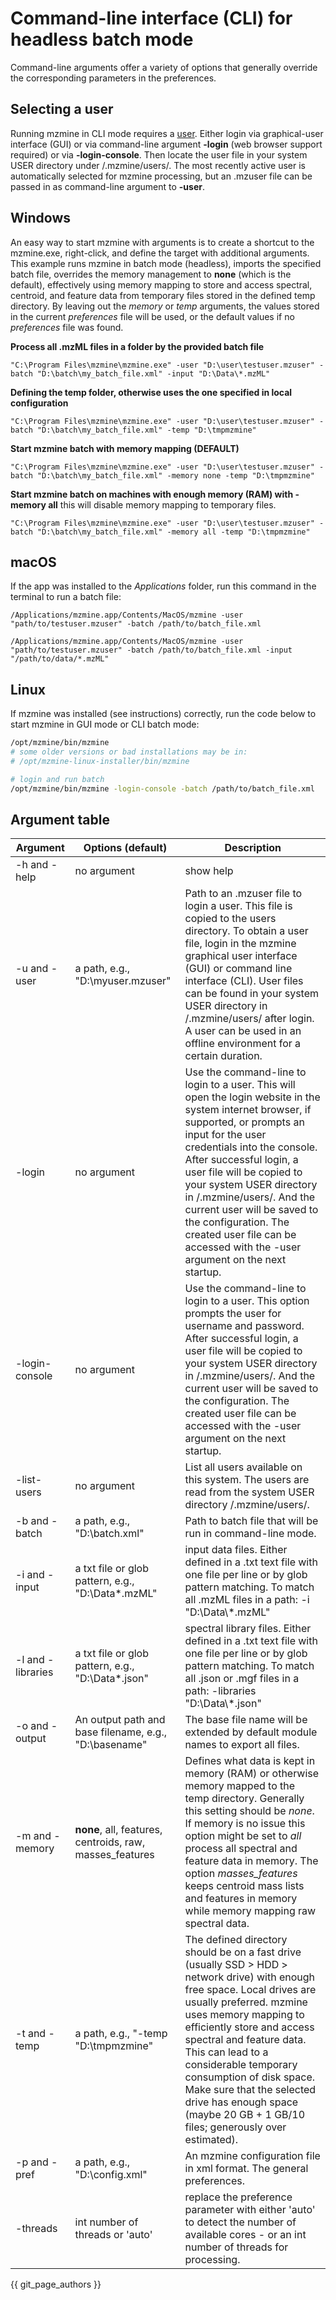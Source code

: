# Command-line interface (CLI) for headless batch mode
Command-line arguments offer a variety of options that generally override the corresponding parameters in the preferences.

## Selecting a user

Running mzmine in CLI mode requires a [user](services/users.md). Either login via graphical-user interface (GUI) or via command-line argument **-login** (web browser support required) or via **-login-console**. 
Then locate the user file in your system USER directory under /.mzmine/users/. The most recently active user is automatically selected for mzmine processing,
but an .mzuser file can be passed in as command-line argument to **-user**.


## Windows

An easy way to start mzmine with arguments is to create a shortcut to the mzmine.exe, right-click, and define the target with additional arguments. This example runs mzmine in batch mode (headless), imports the specified batch file, overrides the memory management to **none** (which is the default), effectively using memory mapping to store and access spectral, centroid, and feature data from temporary files stored in the defined temp directory. By leaving out the _memory_ or _temp_ arguments, the values stored in the current _preferences_ file will be used, or the default values if no _preferences_ file was found.  

**Process all .mzML files in a folder by the provided batch file**
```
"C:\Program Files\mzmine\mzmine.exe" -user "D:\user\testuser.mzuser" -batch "D:\batch\my_batch_file.xml" -input "D:\Data\*.mzML"
```

**Defining the temp folder, otherwise uses the one specified in local configuration**
```
"C:\Program Files\mzmine\mzmine.exe" -user "D:\user\testuser.mzuser" -batch "D:\batch\my_batch_file.xml" -temp "D:\tmpmzmine"
```

**Start mzmine batch with memory mapping (DEFAULT)**
```
"C:\Program Files\mzmine\mzmine.exe" -user "D:\user\testuser.mzuser" -batch "D:\batch\my_batch_file.xml" -memory none -temp "D:\tmpmzmine"
```


**Start mzmine batch on machines with enough memory (RAM) with -memory all** this will disable memory mapping to temporary files. 
```
"C:\Program Files\mzmine\mzmine.exe" -user "D:\user\testuser.mzuser" -batch "D:\batch\my_batch_file.xml" -memory all -temp "D:\tmpmzmine"
```

## macOS
If the app was installed to the _Applications_ folder, run this command in the terminal to run a batch file:
```
/Applications/mzmine.app/Contents/MacOS/mzmine -user "path/to/testuser.mzuser" -batch /path/to/batch_file.xml
```

```
/Applications/mzmine.app/Contents/MacOS/mzmine -user "path/to/testuser.mzuser" -batch /path/to/batch_file.xml -input "/path/to/data/*.mzML"
```

## Linux
If mzmine was installed (see instructions) correctly, run the code below to start mzmine in GUI mode or CLI batch mode:
```bash
/opt/mzmine/bin/mzmine
# some older versions or bad installations may be in:
# /opt/mzmine-linux-installer/bin/mzmine
```

```bash
# login and run batch
/opt/mzmine/bin/mzmine -login-console -batch /path/to/batch_file.xml
```

## Argument table


| Argument          | Options (**default**)                                    | Description                                                                                                                                                                                                                                                                                                                                                                                                                                    |
|-------------------|----------------------------------------------------------|------------------------------------------------------------------------------------------------------------------------------------------------------------------------------------------------------------------------------------------------------------------------------------------------------------------------------------------------------------------------------------------------------------------------------------------------|
| -h and -help      | no argument                                              | show help                                                                                                                                                                                                                                                                                                                                                                                                                                      |
| -u and -user      | a path, e.g., "D:\myuser.mzuser"                         | Path to an .mzuser file to login a user. This file is copied to the users directory. To obtain a user file, login in the mzmine graphical user interface (GUI) or command line interface (CLI). User files can be found in your system USER directory in /.mzmine/users/ after login. A user can be used in an offline environment for a certain duration.                                                                                     |
| -login            | no argument                                              | Use the command-line to login to a user. This will open the login website in the system internet browser, if supported, or prompts an input for the user credentials into the console. After successful login, a user file will be copied to your system USER directory in /.mzmine/users/. And the current user will be saved to the configuration. The created user file can be accessed with the -user argument on the next startup.        |
| -login-console    | no argument                                              | Use the command-line to login to a user. This option prompts the user for username and password. After successful login, a user file will be copied to your system USER directory in /.mzmine/users/. And the current user will be saved to the configuration. The created user file can be accessed with the -user argument on the next startup. |
| -list-users       | no argument                                              | List all users available on this system. The users are read from the system USER directory /.mzmine/users/.                                                                                                                                                                                                                                                                                                                                    |
| -b and -batch     | a path, e.g., "D:\batch.xml"                             | Path to batch file that will be run in command-line mode.                                                                                                                                                                                                                                                                                                                                                                                      |
| -i and -input     | a txt file or glob pattern, e.g., "D:\Data\*.mzML"       | input data files. Either defined in a .txt text file with one file per line or by glob pattern matching. To match all .mzML files in a path: -i "D:\\Data\\\*.mzML"                                                                                                                                                                                                                                                                            |
| -l and -libraries | a txt file or glob pattern, e.g., "D:\Data\*.json"       | spectral library files. Either defined in a .txt text file with one file per line or by glob pattern matching. To match all .json or .mgf files in a path: -libraries "D:\\Data\\\*.json"                                                                                                                                                                                                                                                      |
| -o and -output    | An output path and base filename, e.g., "D:\basename"    | The base file name will be extended by default module names to export all files.                                                                                                                                                                                                                                                                                                                                                               |
| -m and -memory    | **none**, all, features, centroids, raw, masses_features | Defines what data is kept in memory (RAM) or otherwise memory mapped to the temp directory. Generally this setting should be _none_. If memory is no issue this option might be set to _all_ process all spectral and feature data in memory. The option _masses_features_ keeps centroid mass lists and features in memory while memory mapping raw spectral data.                                                                            |
| -t and -temp      | a path, e.g., "-temp "D:\tmpmzmine\"                     | The defined directory should be on a fast drive (usually SSD > HDD > network drive) with enough free space. Local drives are usually preferred. mzmine uses memory mapping to efficiently store and access spectral and feature data. This can lead to a considerable temporary consumption of disk space. Make sure that the selected drive has enough space (maybe 20 GB + 1 GB/10 files; generously over estimated).                        |
| -p and -pref      | a path, e.g., "D:\config.xml"                            | An mzmine configuration file in xml format. The general preferences.                                                                                                                                                                                                                                                                                                                                                                           | 
| -threads          | int number of threads or 'auto'                          | replace the preference parameter with either 'auto' to detect the number of available cores - or an int number of threads for processing.                                                                                                                                                                                                                                                                                                      |


{{ git_page_authors }}
